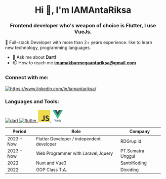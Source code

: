 <h1 align="center">Hi 👋, I'm IAMAntaRiksa</h1>
<h3 align="center">Frontend developer who's weapon of choice is Flutter, I use VueJs.</h3>

🌱 Full-stack Developer with more than 2+ years experience. like to learn new technology, programming languages.
- 💬 Ask me about **Dart!**
- 📫 How to reach me **imamakbarmegaantariksa@gmail.com**

<h3 align="left">Connect with me:</h3>
<p align="left">
<a href="https://linkedin.com/in/https://www.linkedin.com/in/iamantariksa/" target="blank"><img align="center" src="https://raw.githubusercontent.com/rahuldkjain/github-profile-readme-generator/master/src/images/icons/Social/linked-in-alt.svg" alt="https://www.linkedin.com/in/iamantariksa/" height="30" width="40" /></a>
</p>

<h3 align="left">Languages and Tools:</h3>
<p align="left"> <a href="https://dart.dev" target="_blank" rel="noreferrer"> <img src="https://www.vectorlogo.zone/logos/dartlang/dartlang-icon.svg" alt="dart" width="40" height="40"/> </a> <a href="https://flutter.dev" target="_blank" rel="noreferrer"> <img src="https://www.vectorlogo.zone/logos/flutterio/flutterio-icon.svg" alt="flutter" width="40" height="40"/> </a> <a href="https://developer.mozilla.org/en-US/docs/Web/JavaScript" target="_blank" rel="noreferrer"> <img src="https://raw.githubusercontent.com/devicons/devicon/master/icons/javascript/javascript-original.svg" alt="javascript" width="40" height="40"/> </a> <a href="https://vuejs.org/" target="_blank" rel="noreferrer"> <img src="https://raw.githubusercontent.com/devicons/devicon/master/icons/vuejs/vuejs-original-wordmark.svg" alt="vuejs" width="40" height="40"/> </a> </p>


| Period | Role | Company  
| --- |  --- | --- |
| 2023 - Now | Flutter Developer / independent developer | RDGrup.id | 
| 2023 - Now | Web Programmer with Laravel,Jquery | PT.Sumatra Unggul |
| 2022 | Nuxt and Vue3 | SantriKoding |
| 2022 | OOP Class T.A. | Dicoding |
